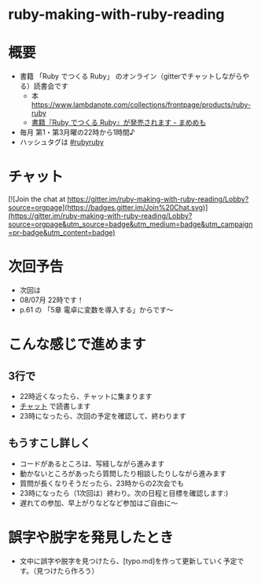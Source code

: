 # ruby-making-with-ruby-reading

# 概要
* 書籍 「Ruby でつくる Ruby」 のオンライン（gitterでチャットしながらやる）読書会です
  * 本 https://www.lambdanote.com/collections/frontpage/products/ruby-ruby
  * [書籍『Ruby でつくる Ruby』が発売されます - まめめも]( http://d.hatena.ne.jp/ku-ma-me/20170315/p1 )
* 毎月 第1・第3月曜の22時から1時間♪
* ハッシュタグは [#rubyruby](https://twitter.com/search?f=tweets&q=%23rubyruby&src=typd)

# チャット
[![Join the chat at https://gitter.im/ruby-making-with-ruby-reading/Lobby?source=orgpage](https://badges.gitter.im/Join%20Chat.svg)](https://gitter.im/ruby-making-with-ruby-reading/Lobby?source=orgpage&utm_source=badge&utm_medium=badge&utm_campaign=pr-badge&utm_content=badge)


# 次回予告
* 次回は
* 08/07月 22時です！
* p.61 の 「5章 電卓に変数を導入する」からです〜

# こんな感じで進めます

## 3行で
* 22時近くなったら、チャットに集まります
* [チャット](https://gitter.im/ruby-making-with-ruby-reading/Lobby?source=orgpage)
 で読書します
* 23時になったら、次回の予定を確認して、終わります

## もうすこし詳しく
* コードがあるところは、写経しながら進みます
* 動かないところがあったら質問したり相談したりしながら進みます
* 質問が長くなりそうだったら、23時からの2次会でも
* 23時になったら（1次回は）終わり。次の日程と目標を確認します:)
* 遅れての参加、早上がりなどなど参加はご自由に〜


# 誤字や脱字を発見したとき
* 文中に誤字や脱字を見つけたら、[typo.md]を作って更新していく予定です。（見つけたら作ろう）


